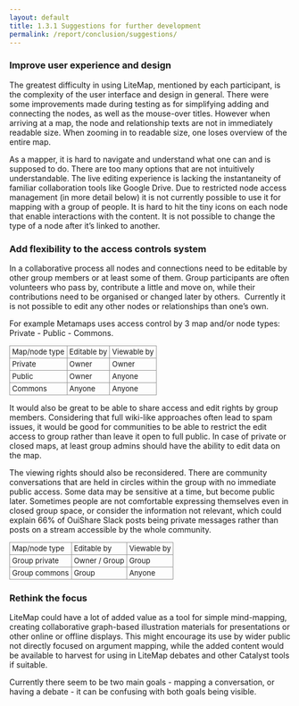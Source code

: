 ```yaml
---
layout: default
title: 1.3.1 Suggestions for further development
permalink: /report/conclusion/suggestions/
---
```


### Improve user experience and design

The greatest difficulty in using LiteMap, mentioned by each participant, is the complexity of the user interface and design in general. There were some improvements made during testing as for simplifying adding and connecting the nodes, as well as the mouse-over titles. However when arriving at a map, the node and relationship texts are not in immediately readable size. When zooming in to readable size, one loses overview of the entire map.

As a mapper, it is hard to navigate and understand what one can and is supposed to do. There are too many options that are not intuitively understandable. The live editing experience is lacking the instantaneity of familiar collaboration tools like Google Drive. Due to restricted node access management (in more detail below) it is not currently possible to use it for mapping with a group of people. It is hard to hit the tiny icons on each node that enable interactions with the content. It is not possible to change the type of a node after it’s linked to another. 

### Add flexibility to the access controls system

In a collaborative process all nodes and connections need to be editable by other group members or at least some of them. Group participants are often volunteers who pass by, contribute a little and move on, while their contributions need to be organised or changed later by others.  Currently it is not possible to edit any other nodes or relationships than one’s own.

For example Metamaps uses access control by 3 map and/or node types: Private - Public - Commons.

<table style="font-size:13px;cell-spacing: 0px; border-collapse: collapse;">

<tbody>

<tr>

<td style="border:1px solid #999; min-width: 50px;height: 22px;line-height: 16px;padding: 0 4px 0 4px;" class="added">Map/node type</td>

<td style="border:1px solid #999; min-width: 50px;height: 22px;line-height: 16px;padding: 0 4px 0 4px;" class="added">Editable by</td>

<td style="border:1px solid #999; min-width: 50px;height: 22px;line-height: 16px;padding: 0 4px 0 4px;" class="added">Viewable by</td>

</tr>

<tr>

<td style="border:1px solid #999; min-width: 50px;height: 22px;line-height: 16px;padding: 0 4px 0 4px;" class="added">Private</td>

<td style="border:1px solid #999; min-width: 50px;height: 22px;line-height: 16px;padding: 0 4px 0 4px;" class="added">Owner</td>

<td style="border:1px solid #999; min-width: 50px;height: 22px;line-height: 16px;padding: 0 4px 0 4px;" class="added">Owner</td>

</tr>

<tr>

<td style="border:1px solid #999; min-width: 50px;height: 22px;line-height: 16px;padding: 0 4px 0 4px;" class="added">Public</td>

<td style="border:1px solid #999; min-width: 50px;height: 22px;line-height: 16px;padding: 0 4px 0 4px;" class="added">Owner</td>

<td style="border:1px solid #999; min-width: 50px;height: 22px;line-height: 16px;padding: 0 4px 0 4px;" class="added">Anyone</td>

</tr>

<tr>

<td style="border:1px solid #999; min-width: 50px;height: 22px;line-height: 16px;padding: 0 4px 0 4px;" class="added">Commons</td>

<td style="border:1px solid #999; min-width: 50px;height: 22px;line-height: 16px;padding: 0 4px 0 4px;" class="added">Anyone</td>

<td style="border:1px solid #999; min-width: 50px;height: 22px;line-height: 16px;padding: 0 4px 0 4px;" class="added">Anyone</td>

</tr>

</tbody>

</table>

It would also be great to be able to share access and edit rights by group members. Considering that full wiki-like approaches often lead to spam issues, it would be good for communities to be able to restrict the edit access to group rather than leave it open to full public. In case of private or closed maps, at least group admins should have the ability to edit data on the map.

The viewing rights should also be reconsidered. There are community conversations that are held in circles within the group with no immediate public access. Some data may be sensitive at a time, but become public later. Sometimes people are not comfortable expressing themselves even in closed group space, or consider the information not relevant, which could explain 66% of OuiShare Slack posts being private messages rather than posts on a stream accessible by the whole community.

<table style="font-size:13px;cell-spacing: 0px; border-collapse: collapse;">

<tbody>

<tr>

<td style="border:1px solid #999; min-width: 50px;height: 22px;line-height: 16px;padding: 0 4px 0 4px;" class="added">Map/node type</td>

<td style="border:1px solid #999; min-width: 50px;height: 22px;line-height: 16px;padding: 0 4px 0 4px;" class="added">Editable by</td>

<td style="border:1px solid #999; min-width: 50px;height: 22px;line-height: 16px;padding: 0 4px 0 4px;" class="added">Viewable by</td>

</tr>

<tr>

<td style="border:1px solid #999; min-width: 50px;height: 22px;line-height: 16px;padding: 0 4px 0 4px;" class="added">Group private</td>

<td style="border:1px solid #999; min-width: 50px;height: 22px;line-height: 16px;padding: 0 4px 0 4px;" class="added">Owner / Group</td>

<td style="border:1px solid #999; min-width: 50px;height: 22px;line-height: 16px;padding: 0 4px 0 4px;" class="added">Group</td>

</tr>

<tr>

<td style="border:1px solid #999; min-width: 50px;height: 22px;line-height: 16px;padding: 0 4px 0 4px;" class="added">Group commons</td>

<td style="border:1px solid #999; min-width: 50px;height: 22px;line-height: 16px;padding: 0 4px 0 4px;" class="added">Group</td>

<td style="border:1px solid #999; min-width: 50px;height: 22px;line-height: 16px;padding: 0 4px 0 4px;" class="added">Anyone</td>

</tr>

</tbody>

</table>

### Rethink the focus

LiteMap could have a lot of added value as a tool for simple mind-mapping, creating collaborative graph-based illustration materials for presentations or other online or offline displays. This might encourage its use by wider public not directly focused on argument mapping, while the added content would be available to harvest for using in LiteMap debates and other Catalyst tools if suitable. 

Currently there seem to be two main goals - mapping a conversation, or having a debate - it can be confusing with both goals being visible. 